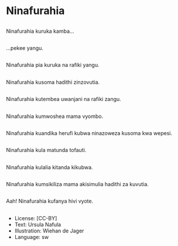 # Ninafurahia

##
Ninafurahia kuruka
kamba...

##
...pekee yangu.

##
Ninafurahia pia kuruka
na rafiki yangu.

##
Ninafurahia kusoma
hadithi zinzovutia.

##
Ninafurahia kutembea
uwanjani na rafiki
zangu.

##
Ninafurahia kumwoshea
mama vyombo.

##
Ninafurahia kuandika
herufi kubwa
ninazoweza kusoma
kwa wepesi.

##
Ninafurahia kula
matunda tofauti.

##
Ninafurahia kulalia
kitanda kikubwa.

##
Ninafurahia kumsikiliza
mama akisimulia
hadithi za kuvutia.

##
Aah! Ninafurahia
kufanya hivi vyote.

##
* License: [CC-BY]
* Text: Ursula Nafula
* Illustration: Wiehan de Jager
* Language: sw
